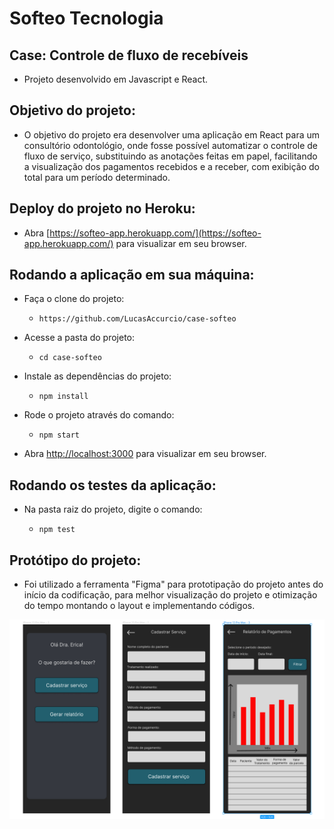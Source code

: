 # Softeo Tecnologia

## Case: Controle de fluxo de recebíveis

- Projeto desenvolvido em Javascript e React.

## Objetivo do projeto:

- O objetivo do projeto era desenvolver uma aplicação em React para um consultório odontológio, onde fosse possível automatizar o controle de fluxo de serviço, substituindo as anotações feitas em papel, facilitando a visualização dos pagamentos recebidos e a receber, com exibição do total para um período determinado.

## Deploy do projeto no Heroku:

- Abra [https://softeo-app.herokuapp.com/](https://softeo-app.herokuapp.com/) para visualizar em seu browser.

## Rodando a aplicação em sua máquina:

- Faça o clone do projeto:

  * `https://github.com/LucasAccurcio/case-softeo`

- Acesse a pasta do projeto:

  * `cd case-softeo`

- Instale as dependências do projeto:

  * `npm install`

- Rode o projeto através do comando:

  * `npm start`

- Abra [http://localhost:3000](http://localhost:3000) para visualizar em seu browser.

## Rodando os testes da aplicação:

- Na pasta raiz do projeto, digite o comando:

  * `npm test`

## Protótipo do projeto:

- Foi utilizado a ferramenta "Figma" para prototipação do projeto antes do início da codificação, para melhor visualização do projeto e otimização do tempo montando o layout e implementando códigos.

!['Figma'](/public/figma.png)
